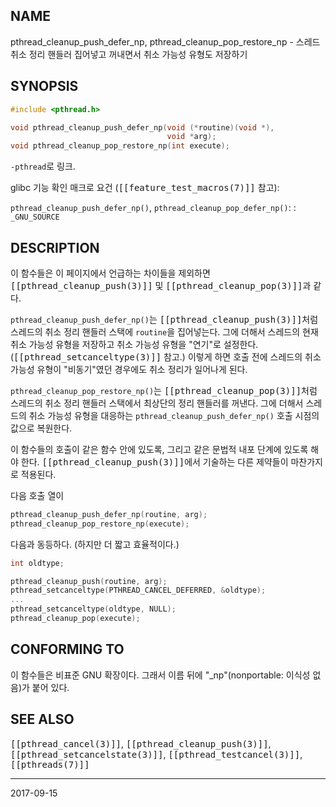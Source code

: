 ## NAME

pthread_cleanup_push_defer_np, pthread_cleanup_pop_restore_np - 스레드 취소 정리 핸들러 집어넣고 꺼내면서 취소 가능성 유형도 저장하기

## SYNOPSIS

```c
#include <pthread.h>

void pthread_cleanup_push_defer_np(void (*routine)(void *),
                                   void *arg);
void pthread_cleanup_pop_restore_np(int execute);
```

`-pthread`로 링크.

glibc 기능 확인 매크로 요건 (<tt>[[feature_test_macros(7)]]</tt> 참고):

`pthread_cleanup_push_defer_np()`, `pthread_cleanup_pop_defer_np()`:
:   `_GNU_SOURCE`

## DESCRIPTION

이 함수들은 이 페이지에서 언급하는 차이들을 제외하면 <tt>[[pthread_cleanup_push(3)]]</tt> 및 <tt>[[pthread_cleanup_pop(3)]]</tt>과 같다.

`pthread_cleanup_push_defer_np()`는 <tt>[[pthread_cleanup_push(3)]]</tt>처럼 스레드의 취소 정리 핸들러 스택에 `routine`을 집어넣는다. 그에 더해서 스레드의 현재 취소 가능성 유형을 저장하고 취소 가능성 유형을 "연기"로 설정한다. (<tt>[[pthread_setcanceltype(3)]]</tt> 참고.) 이렇게 하면 호출 전에 스레드의 취소 가능성 유형이 "비동기"였던 경우에도 취소 정리가 일어나게 된다.

`pthread_cleanup_pop_restore_np()`는 <tt>[[pthread_cleanup_pop(3)]]</tt>처럼 스레드의 취소 정리 핸들러 스택에서 최상단의 정리 핸들러를 꺼낸다. 그에 더해서 스레드의 취소 가능성 유형을 대응하는 `pthread_cleanup_push_defer_np()` 호출 시점의 값으로 복원한다.

이 함수들의 호출이 같은 함수 안에 있도록, 그리고 같은 문법적 내포 단계에 있도록 해야 한다. <tt>[[pthread_cleanup_push(3)]]</tt>에서 기술하는 다른 제약들이 마찬가지로 적용된다.

다음 호출 열이

```c
pthread_cleanup_push_defer_np(routine, arg);
pthread_cleanup_pop_restore_np(execute);
```

다음과 동등하다. (하지만 더 짧고 효율적이다.)

```c
int oldtype;

pthread_cleanup_push(routine, arg);
pthread_setcanceltype(PTHREAD_CANCEL_DEFERRED, &oldtype);
...
pthread_setcanceltype(oldtype, NULL);
pthread_cleanup_pop(execute);
```

## CONFORMING TO

이 함수들은 비표준 GNU 확장이다. 그래서 이름 뒤에 "\_np"(nonportable: 이식성 없음)가 붙어 있다.

## SEE ALSO

<tt>[[pthread_cancel(3)]]</tt>, <tt>[[pthread_cleanup_push(3)]]</tt>, <tt>[[pthread_setcancelstate(3)]]</tt>, <tt>[[pthread_testcancel(3)]]</tt>, <tt>[[pthreads(7)]]</tt>

----

2017-09-15
